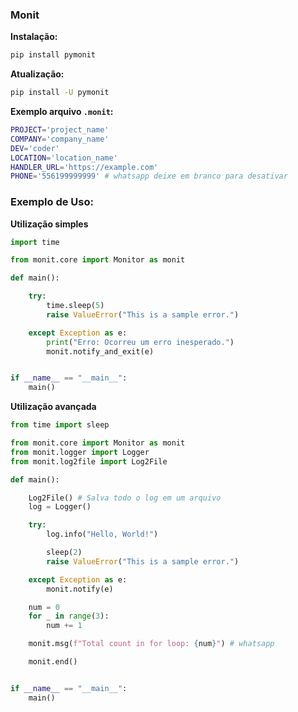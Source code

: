 ### Monit

**Instalação:**
```bash
pip install pymonit
```
**Atualização:**
```bash
pip install -U pymonit
```
**Exemplo arquivo `.monit`:**
```bash
PROJECT='project_name'
COMPANY='company_name'
DEV='coder'
LOCATION='location_name'
HANDLER_URL='https://example.com'
PHONE='556199999999' # whatsapp deixe em branco para desativar
```
### Exemplo de Uso:

**Utilização simples**
```python
import time

from monit.core import Monitor as monit

def main():

    try:
        time.sleep(5)
        raise ValueError("This is a sample error.")

    except Exception as e:
        print("Erro: Ocorreu um erro inesperado.")
        monit.notify_and_exit(e)


if __name__ == "__main__":
    main()
```

**Utilização avançada**

```Python
from time import sleep

from monit.core import Monitor as monit
from monit.logger import Logger
from monit.log2file import Log2File

def main():

    Log2File() # Salva todo o log em um arquivo
    log = Logger()

    try:
        log.info("Hello, World!")

        sleep(2)
        raise ValueError("This is a sample error.")

    except Exception as e:
        monit.notify(e)

    num = 0
    for _ in range(3):
        num += 1

    monit.msg(f"Total count in for loop: {num}") # whatsapp

    monit.end()


if __name__ == "__main__":
    main()
```
